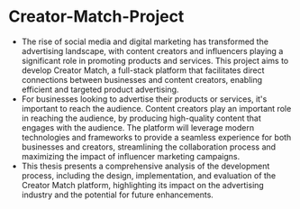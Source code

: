 # Creator-Match-Project

- The rise of social media and digital marketing has transformed the advertising landscape, with content creators and influencers playing a significant role in promoting products and services. This project aims to develop Creator Match, a full-stack platform that facilitates direct connections between businesses and content creators, enabling efficient and targeted product advertising.
- For businesses looking to advertise their products or services, it's important to reach the audience. Content creators play an important role in reaching the audience, by producing high-quality content that engages with the audience.  The platform will leverage modern technologies and frameworks to provide a seamless experience for both businesses and creators, streamlining the collaboration process and maximizing the impact of influencer marketing campaigns.
- This thesis presents a comprehensive analysis of the development process, including the design, implementation, and evaluation of the Creator Match platform, highlighting its impact on the advertising industry and the potential for future enhancements.
